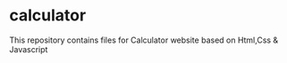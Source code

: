 # calculator
This repository contains files for Calculator website based on Html,Css &amp; Javascript 

